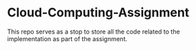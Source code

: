# Cloud-Computing-Assignment
This repo serves as a stop to store all the code related to the implementation as part of the assignment.
